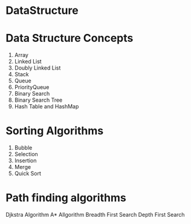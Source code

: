 # DataStructure

# Data Structure Concepts

1. Array
2. Linked List
3. Doubly Linked List
4. Stack
5. Queue
6. PriorityQueue
7. Binary Search
8. Binary Search Tree
9. Hash Table and HashMap

# Sorting Algorithms
1. Bubble
2. Selection
3. Insertion
4. Merge
5. Quick Sort

# Path finding algorithms
Djkstra Algorithm
A* Allgorithm
Breadth First Search
Depth First Search
